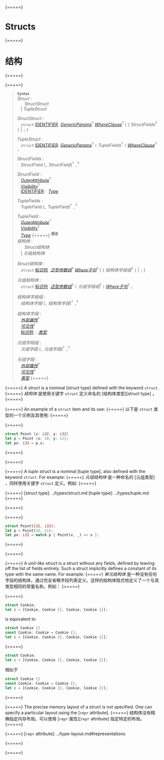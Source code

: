 {==+==}
# Structs
{==+==}
# 结构
{==+==}


{==+==}
> **<sup>Syntax</sup>**\
> _Struct_ :\
> &nbsp;&nbsp; &nbsp;&nbsp; _StructStruct_\
> &nbsp;&nbsp; | _TupleStruct_
>
> _StructStruct_ :\
> &nbsp;&nbsp; `struct`
>   [IDENTIFIER]&nbsp;
>   [_GenericParams_]<sup>?</sup>
>   [_WhereClause_]<sup>?</sup>
>   ( `{` _StructFields_<sup>?</sup> `}` | `;` )
>
> _TupleStruct_ :\
> &nbsp;&nbsp; `struct`
>   [IDENTIFIER]&nbsp;
>   [_GenericParams_]<sup>?</sup>
>   `(` _TupleFields_<sup>?</sup> `)`
>   [_WhereClause_]<sup>?</sup>
>   `;`
>
> _StructFields_ :\
> &nbsp;&nbsp; _StructField_ (`,` _StructField_)<sup>\*</sup> `,`<sup>?</sup>
>
> _StructField_ :\
> &nbsp;&nbsp; [_OuterAttribute_]<sup>\*</sup>\
> &nbsp;&nbsp; [_Visibility_]<sup>?</sup>\
> &nbsp;&nbsp; [IDENTIFIER] `:` [_Type_]
>
> _TupleFields_ :\
> &nbsp;&nbsp; _TupleField_ (`,` _TupleField_)<sup>\*</sup> `,`<sup>?</sup>
>
> _TupleField_ :\
> &nbsp;&nbsp; [_OuterAttribute_]<sup>\*</sup>\
> &nbsp;&nbsp; [_Visibility_]<sup>?</sup>\
> &nbsp;&nbsp; [_Type_]
{==+==}
> **<sup>语法</sup>**\
> _结构体_ :\
> &nbsp;&nbsp; &nbsp;&nbsp; _Struct结构体_\
> &nbsp;&nbsp; | _元组结构体_
>
> _Struct结构体_ :\
> &nbsp;&nbsp; `struct`
>   [标识符][IDENTIFIER]&nbsp;
>   [_泛型参数组_][_GenericParams_]<sup>?</sup>
>   [_Where子句_][_WhereClause_]<sup>?</sup>
>   ( `{` _结构体字段组_<sup>?</sup> `}` | `;` )
>
> _元组结构体_ :\
> &nbsp;&nbsp; `struct`
>   [标识符][IDENTIFIER]&nbsp;
>   [_泛型参数组_][_GenericParams_]<sup>?</sup>
>   `(` _元组字段组_<sup>?</sup> `)`
>   [_Where子句_][_WhereClause_]<sup>?</sup>
>   `;`
>
> _结构体字段组_ :\
> &nbsp;&nbsp; _结构体字段_ (`,` _结构体字段_)<sup>\*</sup> `,`<sup>?</sup>
>
> _结构体字段_ :\
> &nbsp;&nbsp; [_外部属性_][_OuterAttribute_]<sup>\*</sup>\
> &nbsp;&nbsp; [_可见性_][_Visibility_]<sup>?</sup>\
> &nbsp;&nbsp; [标识符][IDENTIFIER] `:` [_类型_][_Type_]
>
> _元组字段组_ :\
> &nbsp;&nbsp; _元组字段_ (`,` _元组字段_)<sup>\*</sup> `,`<sup>?</sup>
>
> _元组字段_ :\
> &nbsp;&nbsp; [_外部属性_][_OuterAttribute_]<sup>\*</sup>\
> &nbsp;&nbsp; [_可见性_][_Visibility_]<sup>?</sup>\
> &nbsp;&nbsp; [_类型_][_Type_]
{==+==}


{==+==}
A _struct_ is a nominal [struct type] defined with the keyword `struct`.
{==+==}
_结构体_ 是使用关键字 `struct` 定义命名的 [结构体类型][struct type] 。
{==+==}


{==+==}
An example of a `struct` item and its use:
{==+==}
以下是 `struct` 类型的一个示例及其使用:
{==+==}


{==+==}
```rust
struct Point {x: i32, y: i32}
let p = Point {x: 10, y: 11};
let px: i32 = p.x;
```
{==+==}

{==+==}


{==+==}
A _tuple struct_ is a nominal [tuple type], also defined with the keyword
`struct`. For example:
{==+==}
_元组结构体_ 是一种命名的 [元组类型] ，同样使用关键字 `struct` 定义。例如:
{==+==}


{==+==}
[struct type]: ../types/struct.md
[tuple type]: ../types/tuple.md
{==+==}

{==+==}


{==+==}
```rust
struct Point(i32, i32);
let p = Point(10, 11);
let px: i32 = match p { Point(x, _) => x };
```
{==+==}

{==+==}


{==+==}
A _unit-like struct_ is a struct without any fields, defined by leaving off the
list of fields entirely. Such a struct implicitly defines a constant of its
type with the same name. For example:
{==+==}
 _单元结构体_ 是一种没有任何字段的结构体，通过完全省略字段列表定义。这样的结构体隐式地定义了一个与其类型相同的常量名称。例如：
{==+==}


{==+==}
```rust
struct Cookie;
let c = [Cookie, Cookie {}, Cookie, Cookie {}];
```

is equivalent to

```rust
struct Cookie {}
const Cookie: Cookie = Cookie {};
let c = [Cookie, Cookie {}, Cookie, Cookie {}];
```
{==+==}
```rust
struct Cookie;
let c = [Cookie, Cookie {}, Cookie, Cookie {}];
```

相似于

```rust
struct Cookie {}
const Cookie: Cookie = Cookie {};
let c = [Cookie, Cookie {}, Cookie, Cookie {}];
```
{==+==}


{==+==}
The precise memory layout of a struct is not specified. One can specify a
particular layout using the [`repr` attribute].
{==+==}
结构体没有精确指定内存布局。可以使用 [`repr` 属性][`repr` attribute] 指定特定的布局。
{==+==}


{==+==}
[`repr` attribute]: ../type-layout.md#representations

[_OuterAttribute_]: ../attributes.md
[IDENTIFIER]: ../identifiers.md
[_GenericParams_]: generics.md
[_WhereClause_]: generics.md#where-clauses
[_Visibility_]: ../visibility-and-privacy.md
[_Type_]: ../types.md#type-expressions
{==+==}

{==+==}